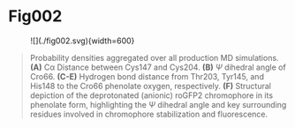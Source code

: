 # Fig002

<figure markdown>
![](./fig002.svg){width=600}
</figure>

> Probability densities aggregated over all production MD simulations.
> **(A)** Cα Distance between Cys147 and Cys204.
> **(B)** $\Psi$ dihedral angle of Cro66.
> **(C-E)** Hydrogen bond distance from Thr203, Tyr145, and His148 to the Cro66 phenolate oxygen, respectively.
> **(F)** Structural depiction of the deprotonated (anionic) roGFP2 chromophore in its phenolate form, highlighting the $\Psi$ dihedral angle and key surrounding residues involved in chromophore stabilization and fluorescence.
